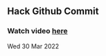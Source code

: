
 ## Hack Github Commit 
 ### Watch video <a href="https://www.youtube.com">here</a> 
 Wed 30 Mar 2022 
